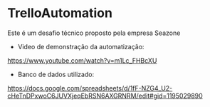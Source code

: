 # TrelloAutomation

Este é um desafio técnico proposto pela empresa Seazone

- Video de demonstração da automatização:

https://www.youtube.com/watch?v=m1Lc_FHBcXU

- Banco de dados utilizado:

https://docs.google.com/spreadsheets/d/1fF-NZG4_U2-cHeTnDPxwoC6JUVXjeqEbRSN6AXGRNRM/edit#gid=1195029890
